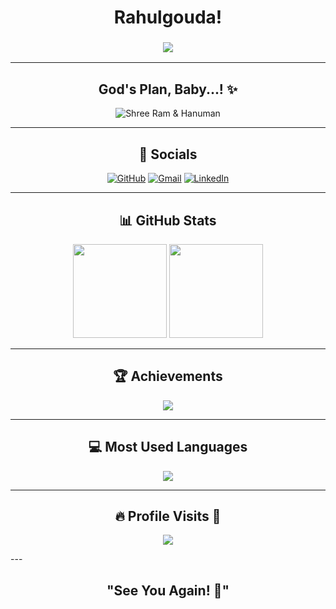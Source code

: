 <h1 align="center">Rahulgouda!</h1>

<h3 align="center">
  <img src="https://readme-typing-svg.herokuapp.com?font=Arial&size=25&duration=2000&color=A4C639&center=true&vCenter=true&width=300&height=40&lines=Data+Analyst!;Aiml+Grad">
</h3>

---

<h2 align="center">God's Plan, Baby...! ✨</h2>
<p align="center">
  <img src="https://readme-typing-svg.herokuapp.com?font=Arial&size=30&duration=2000&color=FFA500&center=true&vCenter=true&width=350&height=50&lines=🚩+Shree+Ram+🚩;🚩+Jai+Hanuman+🚩" alt="Shree Ram & Hanuman"/>
</p>

---

<h2 align="center">📱 Socials</h2>
<p align="center">
  <a href="https://github.com/Rahulmariyappagoudar"><img src="https://img.icons8.com/fluency/48/github.png" alt="GitHub"/></a>
  <a href="mailto:rahul.k.mariyappagoudar@gmail.com"><img src="https://img.icons8.com/fluency/48/gmail.png" alt="Gmail"/></a>
  <a href="https://www.linkedin.com/in/rahulm14052003/"><img src="https://img.icons8.com/fluency/48/linkedin.png" alt="LinkedIn"/></a>
</p>

---

<h2 align="center">📊 GitHub Stats</h2>
<p align="center">
  <img src="https://github-readme-stats.vercel.app/api?username=Rahulmariyappagoudar&show_icons=true&theme=dark" height="150px"/>
  <img src="https://github-readme-streak-stats.herokuapp.com/?user=Rahulmariyappagoudar&theme=dark" height="150px"/>
</p>

---

<h2 align="center">🏆 Achievements</h2>
<p align="center">
  <img src="https://github-profile-trophy.vercel.app/?username=Rahulmariyappagoudar&theme=onedark"/>
</p>

---

<h2 align="center">💻 Most Used Languages</h2>
<p align="center">
  <img src="https://github-readme-stats.vercel.app/api/top-langs/?username=Rahulmariyappagoudar&layout=compact&theme=dark&langs_count=6"/>
</p>

---

<h2 align="center">🔥 Profile Visits 📌</h2>
<p align="center">
  <img src="https://profile-counter.glitch.me/Rahulmariyappagoudar/count.svg" />
</p>
---

<h2 align="center">"See You Again! 👋"</h2>
